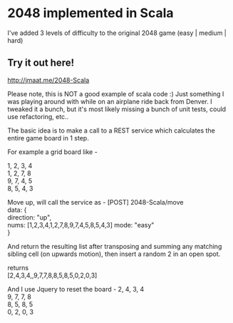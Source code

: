 2048 implemented in Scala
=========================

I've added 3 levels of difficulty to the original 2048 game (easy | medium | hard)

## Try it out here!  
http://jmaat.me/2048-Scala
  

Please note, this is NOT a good example of scala code :)  Just something I was playing around with while on an airplane ride back from Denver.  I tweaked it a bunch, but it's most likely missing a bunch of unit tests, could use refactoring, etc..  

The basic idea is to make a call to a REST service which calculates the entire game board in 1 step.  

For example 
a grid board like -

 1, 2, 3, 4  
 1, 2, 7, 8  
 9, 7, 4, 5  
 8, 5, 4, 3

Move up, will call the service as -
[POST] 2048-Scala/move  
data:  {  
  direction: "up",  
  nums: [1,2,3,4,1,2,7,8,9,7,4,5,8,5,4,3]
  mode: "easy"  
}  

And return the resulting list after transposing and summing any matching sibling cell (on upwards motion), then insert a random 2 in an open spot. 

returns  
[2,4,3,4,,9,7,7,8,8,5,8,5,0,2,0,3]


And I use Jquery to reset the board - 
 2, 4, 3, 4  
 9, 7, 7, 8  
 8, 5, 8, 5  
 0, 2, 0, 3  

